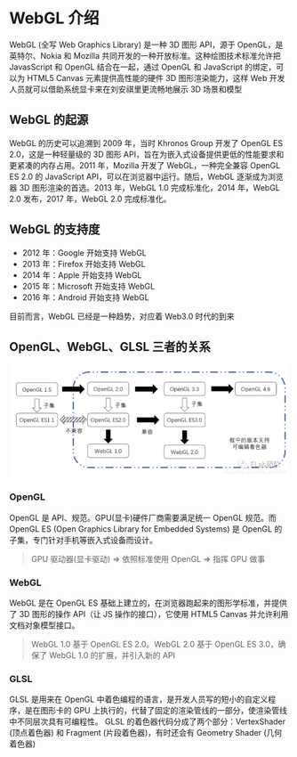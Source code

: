 # WebGL 介绍

WebGL (全写 Web Graphics Library) 是一种 3D 图形 API，源于 OpenGL，是英特尔、Nokia 和 Mozilla 共同开发的一种开放标准。这种绘图技术标准允许把 JavasScript 和 OpenGL 结合在一起，通过 OpenGL 和 JavaScript 的绑定，可以为 HTML5 Canvas 元素提供高性能的硬件 3D 图形渲染能力，这样 Web 开发人员就可以借助系统显卡来在刘安祺里更流畅地展示 3D 场景和模型

## WebGL 的起源

WebGL 的历史可以追溯到 2009 年，当时 Khronos Group 开发了 OpenGL ES 2.0，这是一种轻量级的 3D 图形 API，旨在为嵌入式设备提供更低的性能要求和更紧凑的内存占用。2011 年，Mozilla 开发了 WebGL，一种完全兼容 OpenGL ES 2.0 的 JavaScript API，可以在浏览器中运行。随后，WebGL 逐渐成为浏览器 3D 图形渲染的首选。2013 年，WebGL 1.0 完成标准化，2014 年，WebGL 2.0 发布，2017 年，WebGL 2.0 完成标准化。

## WebGL 的支持度

- 2012 年：Google 开始支持 WebGL
- 2013 年：Firefox 开始支持 WebGL
- 2014 年：Apple 开始支持 WebGL
- 2015 年：Microsoft 开始支持 WebGL
- 2016 年：Android 开始支持 WebGL

目前而言，WebGL 已经是一种趋势，对应着 Web3.0 时代的到来

## OpenGL、WebGL、GLSL 三者的关系

<img src="/image/webgl/webgl_opengl.png" />

### OpenGL

OpenGL 是 API、规范。GPU(显卡)硬件厂商需要满足统一 OpenGL 规范。而 OpenGL ES (Open Graphics Library for Embedded Systems) 是 OpenGL 的子集，专门针对手机等嵌入式设备而设计。

> GPU 驱动器(显卡驱动) => 依照标准使用 OpenGL => 指挥 GPU 做事

### WebGL

WebGL 是在 OpenGL ES 基础上建立的，在浏览器跑起来的图形学标准，并提供了 3D 图形的操作 API（让 JS 操作的接口），它使用 HTML5 Canvas 并允许利用文档对象模型接口。

> WebGL 1.0 基于 OpenGL ES 2.0。WebGL 2.0 基于 OpenGL ES 3.0，确保了 WebGL 1.0 的扩展，并引入新的 API

### GLSL

GLSL 是用来在 OpenGL 中着色编程的语言，是开发人员写的短小的自定义程序，是在图形卡的 GPU 上执行的，代替了固定的渲染管线的一部分，使渲染管线中不同层次具有可编程性。
GLSL 的着色器代码分成了两个部分：VertexShader (顶点着色器) 和 Fragment (片段着色器)，有时还会有 Geometry Shader (几何着色器)
